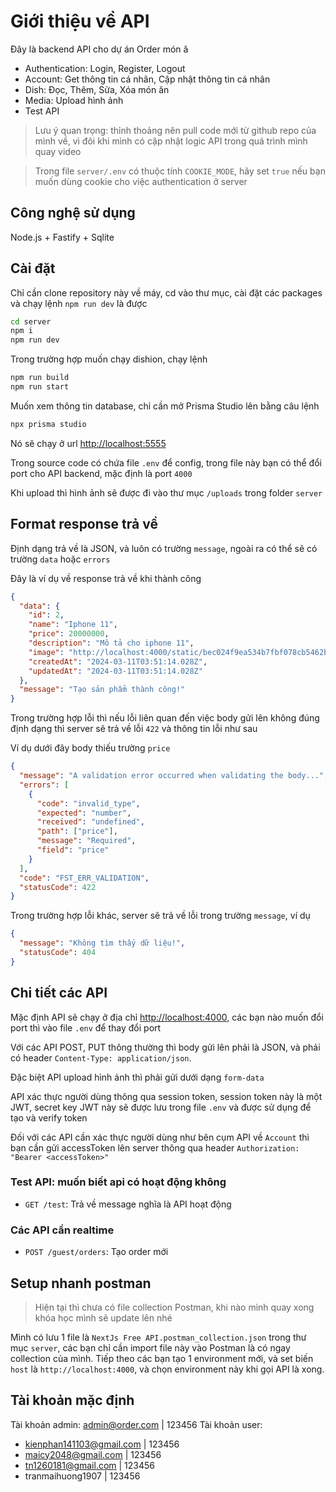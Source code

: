 # Giới thiệu về API

Đây là backend API cho dự án Order món ă

- Authentication: Login, Register, Logout
- Account: Get thông tin cá nhân, Cập nhật thông tin cá nhân
- Dish: Đọc, Thêm, Sửa, Xóa món ăn
- Media: Upload hình ảnh
- Test API

> Lưu ý quan trọng: thỉnh thoảng nên pull code mới từ github repo của mình về, vì đôi khi mình có cập nhật logic API trong quá trình mình quay video

> Trong file `server/.env` có thuộc tính `COOKIE_MODE`, hãy set `true` nếu bạn muốn dùng cookie cho việc authentication ở server

## Công nghệ sử dụng

Node.js + Fastify + Sqlite

## Cài đặt

Chỉ cần clone repository này về máy, cd vào thư mục, cài đặt các packages và chạy lệnh `npm run dev` là được

```bash
cd server
npm i
npm run dev
```

Trong trường hợp muốn chạy dishion, chạy lệnh

```bash
npm run build
npm run start
```

Muốn xem thông tin database, chỉ cần mở Prisma Studio lên bằng câu lệnh

```bash
npx prisma studio
```

Nó sẽ chạy ở url [http://localhost:5555](http://localhost:5555)

Trong source code có chứa file `.env` để config, trong file này bạn có thể đổi port cho API backend, mặc định là port `4000`

Khi upload thì hình ảnh sẽ được đi vào thư mục `/uploads` trong folder `server`

## Format response trả về

Định dạng trả về là JSON, và luôn có trường `message`, ngoài ra có thể sẽ có trường `data` hoặc `errors`

Đây là ví dụ về response trả về khi thành công

```json
{
  "data": {
    "id": 2,
    "name": "Iphone 11",
    "price": 20000000,
    "description": "Mô tả cho iphone 11",
    "image": "http://localhost:4000/static/bec024f9ea534b7fbf078cb5462b30aa.jpg",
    "createdAt": "2024-03-11T03:51:14.028Z",
    "updatedAt": "2024-03-11T03:51:14.028Z"
  },
  "message": "Tạo sản phẩm thành công!"
}
```

Trong trường hợp lỗi thì nếu lỗi liên quan đến việc body gửi lên không đúng định dạng thì server sẽ trả về lỗi `422` và thông tin lỗi như sau

Ví dụ dưới đây body thiếu trường `price`

```json
{
  "message": "A validation error occurred when validating the body...",
  "errors": [
    {
      "code": "invalid_type",
      "expected": "number",
      "received": "undefined",
      "path": ["price"],
      "message": "Required",
      "field": "price"
    }
  ],
  "code": "FST_ERR_VALIDATION",
  "statusCode": 422
}
```

Trong trường hợp lỗi khác, server sẽ trả về lỗi trong trường `message`, ví dụ

```json
{
  "message": "Không tìm thấy dữ liệu!",
  "statusCode": 404
}
```

## Chi tiết các API

Mặc định API sẽ chạy ở địa chỉ [http://localhost:4000](http://localhost:4000), các bạn nào muốn đổi port thì vào file `.env` để thay đổi port

Với các API POST, PUT thông thường thì body gửi lên phải là JSON, và phải có header `Content-Type: application/json`.

Đặc biệt API upload hình ảnh thì phải gửi dưới dạng `form-data`

API xác thực người dùng thông qua session token, session token này là một JWT, secret key JWT này sẽ được lưu trong file `.env` và được sử dụng để tạo và verify token

Đối với các API cần xác thực người dùng như bên cụm API về `Account` thì bạn cần gửi accessToken lên server thông qua header `Authorization: "Bearer <accessToken>"`

### Test API: muốn biết api có hoạt động không

- `GET /test`: Trả về message nghĩa là API hoạt động

### Các API cần realtime

- `POST /guest/orders`: Tạo order mới

## Setup nhanh postman

> Hiện tại thì chưa có file collection Postman, khi nào mình quay xong khóa học mình sẽ update lên nhé

Mình có lưu 1 file là `NextJs Free API.postman_collection.json` trong thư mục `server`, các bạn chỉ cần import file này vào Postman là có ngay collection của mình. Tiếp theo các bạn tạo 1 environment mới, và set biến `host` là `http://localhost:4000`, và chọn environment này khi gọi API là xong.

## Tài khoản mặc định

Tài khoản admin: admin@order.com | 123456
Tài khoản user:

- kienphan141103@gmail.com | 123456
- maicy2048@gmail.com | 123456
- tn1260181@gmail.com | 123456
- tranmaihuong1907 | 123456

